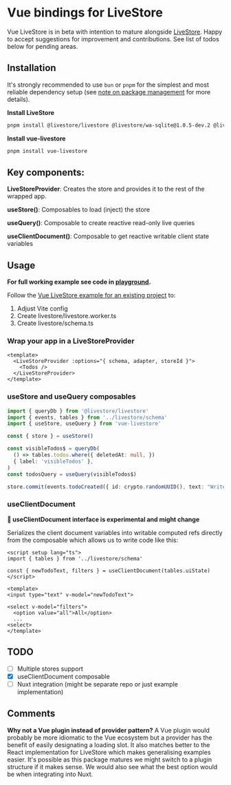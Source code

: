 # Vue bindings for LiveStore

Vue LiveStore is in beta with intention to mature alongside [LiveStore](https://livestore.dev/). Happy to accept suggestions for improvement and contributions. See list of todos below for pending areas.

## Installation

It's strongly recommended to use `bun` or `pnpm` for the simplest and most reliable dependency setup (see [note on package management](https://docs.livestore.dev/misc/package-management/) for more details).

**Install LiveStore**
```bash
pnpm install @livestore/livestore @livestore/wa-sqlite@1.0.5-dev.2 @livestore/adapter-web @livestore/utils @livestore/peer-deps @livestore/devtools-vite
```
**Install vue-livestore**
```bash
pnpm install vue-livestore
```

## Key components:

**LiveStoreProvider**: Creates the store and provides it to the rest of the wrapped app.

**useStore()**: Composables to load (inject) the store

**useQuery()**: Composable to create reactive read-only live queries

**useClientDocument()**: Composable to get reactive writable client state variables

## Usage

**For full working example see code in [playground](https://github.com/slashv/vue-livestore/tree/main/playground).**

Follow the [Vue LiveStore example for an existing project](https://docs.livestore.dev/getting-started/vue/) to:
1. Adjust Vite config
2. Create livestore/livestore.worker.ts
3. Create livestore/schema.ts

### Wrap your app in a LiveStoreProvider

```vue
<template>
  <LiveStoreProvider :options="{ schema, adapter, storeId }">
    <Todos />
  </LiveStoreProvider>
</template>
```

### useStore and useQuery composables

```ts
import { queryDb } from '@livestore/livestore'
import { events, tables } from '../livestore/schema'
import { useStore, useQuery } from 'vue-livestore'

const { store } = useStore()

const visibleTodos$ = queryDb(
  () => tables.todos.where({ deletedAt: null, })
  { label: 'visibleTodos' },
)
const todosQuery = useQuery(visibleTodos$)

store.commit(events.todoCreated({ id: crypto.randomUUID(), text: "Write documentation" }))
```

### useClientDocument

**🚨 useClientDocument interface is experimental and might change**

Serializes the client document variables into writable computed refs directly from the composable which allows us to write code like this:

```vue
<script setup lang="ts">
import { tables } from '../livestore/schema'

const { newTodoText, filters } = useClientDocument(tables.uiState)
</script>

<template>
<input type="text" v-model="newTodoText">

<select v-model="filters">
  <option value="all">All</option>
  ...
<select>
</template>
```

## TODO
- [ ] Multiple stores support
- [x] useClientDocument composable
- [ ] Nuxt integration (might be separate repo or just example implementation)

## Comments
**Why not a Vue plugin instead of provider pattern?**
A Vue plugin would probably be more idiomatic to the Vue ecosystem but a provider has the benefit of easily designating a loading slot. It also matches better to the React implementation for LiveStore which makes generalising examples easier. It's possible as this package matures we might switch to a plugin structure if it makes sense. We would also see what the best option would be when integrating into Nuxt.